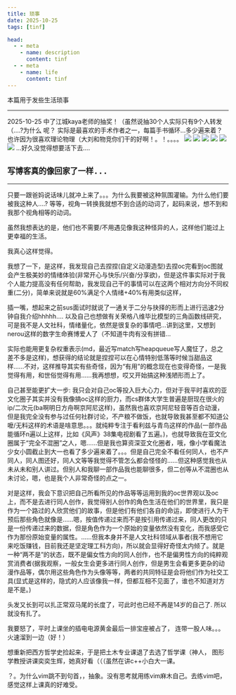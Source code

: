 ```yaml
---
title: 琐事
date: 2025-10-25
tags: [tinf]

head:
  - - meta
    - name: description
      content: tinf
  - - meta
    - name: life
      content: tinf
---
```


本篇用于发些生活琐事

---

2025-10-25
中了江城kaya老师的抽奖！（虽然说抽30个人实际只有9个人转发（....?为什么 呢？
实际是最喜欢的手术作者之一，每篇手书循环...多少遍来着？也许因为很喜欢理论物理（大刘和物竞你们干的好啊！。！。。。。
![](/00098F064C3C512EC59BCE9F7167EC3C.webp)
![](/44A4856D4A41659657F772183AB53F81.webp)
![](/9CFBB3D99C3601057BE2861A90D22A9C.webp)
![](/4378289539A4E0CF1D3ED575B376115A.webp)
![](/73DC4B4298C67ED3E40C11722EC733FC.webp)
![](/DD05D7A1C43ABD65FB0D2BA603FBD9FC.webp)
...好久没觉得想要活下去....

## `写博客真的像回家了一样...`

---
只要一跟爸妈说话味儿就冲上来了。。。为什么我要被这种氛围灌输。为什么他们要被我这种人....?
等等，视角一转换我就想不到合适的动词了，起码来说，想不到和我那个视角相等的动词。

虽然我想表达的是，他们也不需要/不用遇见像我这种怪异的人，这样他们能过上更幸福的生活。

我真心这样觉得。


我想了一下，是这样，我发现自己去捏捏(自定义动漫造型)去捏oc完看到oc图就会产生极美妙的情绪体验(非常开心与快乐/兴奋/分享欲)，但是这件事实际对于我个人能力提高没有任何帮助，我发现自己干的事情可以在这两个相对方向分不同权重(二分)，简单来说就是60%满足个人情绪+40%有用类似这样，


插一嘴，想起来之前sus面试时就说了一通关于二分与抉择的形而上进行迅速2分钟自我介绍hhhhh....
以及自己也想做有关荣格八维毕比模型的三角函数线研究，可是我不是人文社科，情绪量化，依然是很复杂的事情吧...讲到这里，又想到nerou这样的数字生命赛博爱人了（不知道牛肉有没有拼错...



实际也能用更复杂权重表示(md，最近写match写heapqueue写人魔怔了，总之差不多是这样)，想获得的结论就是捏捏可以在心情特别低落等时候当甜品这样……不对，这样推导其实有些奇怪，因为“有用”的概念现在也变得奇怪，一是我觉得有用，和世俗觉得有用……我再想想，哎又开始搞这种浅陋形而上了。

自己甚至能更扩大一步: 我只会对自己oc等投入巨大心力，但对于我平时喜欢的亚文化圈子其实并没有我像搞oc这样的厨力，而cs群体大学生普遍是厨现在很火的ip/二次元(ba啊明日方舟啊京阿尼这样)，虽然我也喜欢京阿尼轻音等百合动漫，但是我完全没有参与过任何社群讨论，不产粮不做饭，也就导致我甚至都不知道公嚒/无料这样的术语是啥意思。。。就纯粹专注于看利兹与青鸟这样的作品(一部作品能循环n遍以上这样，比如《风声》38集电视剧看了五遍。)，也就导致我在亚文化圈属于“完全不混圈”之人，嗯……但是我也算资深亚文化圈者，哦，像小学看魔法少女小圆截止到大一也看了多少遍来着了。。。但是自己完全不看任何同人，也不产同人，同人图还好，同人文等等我觉得不管怎么都会怪怪的……但这种感觉我也从未从未和别人讲过。但别人和我聊一部作品我也能聊很多，但二创等从不混圈也从未讨论，嗯，也是我个人非常奇怪的点之一。

对是这样，我会下意识把自己所看所见的作品等等运用到我的oc世界观以及oc上，而不是去进行同人创作，我觉得别人创作的角色生活在他们的世界里，我只是作为一个路过的人欣赏他们的故事，但是他们有他们各自的命运，即使进行人为干预后那些角色就像是……嗯，按值传递过来而不是按引用传递过来，同人更改的只是一份传递过来的数据，但是角色作为一个原始的变量依然没有变化，而我感受它作为那份原始变量的属性。……但我本身并不是人文社科领域从事者(我不想用它来吃饭赚钱，目前我还是坚定理工科方向)，所以就会显得好奇怪太内倾了。就是一种“两不是”的状态，既不是偏女性方向的同人创作，也不是偏男性方向的纯粹观赏消费者(据我观察，一般女生会更多进行同人创作，但是男生会看更多更杂的动漫作品等，偶尔用这些角色作为头像等等，两者的共同特征是会将他们作为社交工具(显式是这样的，隐式的人应该像我一样，但都互相不见面了，谁也不知道对方是不是。)


头发又长到可以扎正常双马尾的长度了，可此时也已经不再是14岁的自己了.
所以就没有扎了。


我要怒了，平时上课坐的插电电源黄金最后一排宝座被占了，
连带一股人味。。。火速溜到一边（好！）


想重新把西方哲学史捡起来，于是把土木专业课退了去选了哲学课（神人，
图形学教授讲课奕奕生辉，她真好看（（（虽然在讲c++小白大一课。


？。为什么vim跳不到句首，，抽象。没有思考就用练vim麻木自己。去练vim吧，感觉这样上课真的好难受。